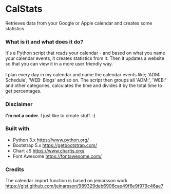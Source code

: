 # CalStats
 Retrieves data from your Google or Apple calendar and creates some statistics
### What is it and what does it do?
It's a Python script that reads your calendar - and based on what you name your calendar events, it creates statistics from it. Then it updates a website so that you can view it in a more user friendly way.<br /><br >
I plan every day in my calendar and name the calendar events like; 'ADM: Schedule', 'WEB: Blogs' and so on. The script then groups all 'ADM:', 'WEB:' and other categories, calculates the time and divides it by the total time to get percentages.
### Disclaimer
__I'm not a coder__. I just like to create stuff. :)
### Built with
* Python 3.x https://www.python.org/
* Bootstrap 5.x https://getbootstrap.com/
* Chart JS https://www.chartjs.org/
* Font Awesome https://fontawesome.com/
### Credits
The calendar import function is based on jeinarsson work https://gist.github.com/jeinarsson/989329deb6906cae49f6e9f979c46ae7
